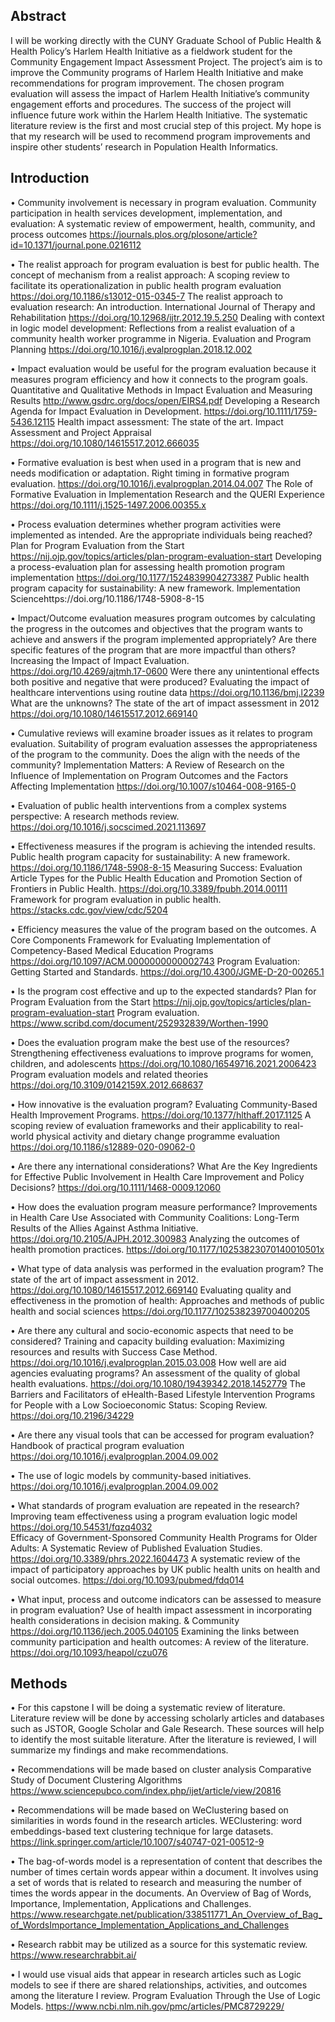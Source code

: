 ## Abstract

I will be working directly with the CUNY Graduate School of Public Health & Health Policy’s Harlem Health Initiative as a fieldwork student for the Community Engagement Impact Assessment Project. The project’s aim is to improve the Community programs of Harlem Health Initiative and make recommendations for program improvement. The chosen program evaluation will assess the impact of Harlem Health Initiative’s community engagement efforts and procedures. The success of the project will influence future work within the Harlem Health Initiative. The systematic literature review is the first and most crucial step of this project. My hope is that my research will be used to recommend program improvements and inspire other students’ research in Population Health Informatics. 

## Introduction

•	Community involvement is necessary in program evaluation. Community participation in health services development, implementation, and evaluation: A systematic review of empowerment, health, community, and process outcomes 
https://journals.plos.org/plosone/article?id=10.1371/journal.pone.0216112

•	The realist approach for program evaluation is best for public health. The concept of mechanism from a realist approach: A scoping review to facilitate its operationalization in public health program evaluation https://doi.org/10.1186/s13012-015-0345-7   The realist approach to evaluation research: An introduction. International Journal of Therapy and Rehabilitation  https://doi.org/10.12968/ijtr.2012.19.5.250  Dealing with context in logic model development: Reflections from a realist evaluation of a community health worker programme in Nigeria. Evaluation and Program Planning  https://doi.org/10.1016/j.evalprogplan.2018.12.002

•	Impact evaluation would be useful for the program evaluation because it measures program efficiency and how it connects to the program goals. Quantitative and Qualitative Methods in Impact Evaluation and Measuring Results  http://www.gsdrc.org/docs/open/EIRS4.pdf   Developing a Research Agenda for Impact Evaluation in Development. https://doi.org/10.1111/1759-5436.12115  Health impact assessment: The state of the art. Impact Assessment and Project Appraisal https://doi.org/10.1080/14615517.2012.666035


•	Formative evaluation is best when used in a program that is new and needs modification or adaptation. Right timing in formative program evaluation. https://doi.org/10.1016/j.evalprogplan.2014.04.007  The Role of Formative Evaluation in Implementation Research and the QUERI Experience https://doi.org/10.1111/j.1525-1497.2006.00355.x

•	Process evaluation determines whether program activities were implemented as intended. Are the appropriate individuals being reached? Plan for Program Evaluation from the Start  https://nij.ojp.gov/topics/articles/plan-program-evaluation-start   Developing a process-evaluation plan for assessing health promotion program implementation https://doi.org/10.1177/1524839904273387   Public health program capacity for sustainability: A new framework. Implementation Sciencehttps://doi.org/10.1186/1748-5908-8-15

•	Impact/Outcome evaluation measures program outcomes by calculating the progress in the outcomes and objectives that the program wants to achieve and answers if the program implemented appropriately? Are there specific features of the program that are more impactful than others? Increasing the Impact of Impact Evaluation. https://doi.org/10.4269/ajtmh.17-0600    Were there any unintentional effects both positive and negative that were produced? Evaluating the impact of healthcare interventions using routine data https://doi.org/10.1136/bmj.l2239   What are the unknowns? The state of the art of impact assessment in 2012 https://doi.org/10.1080/14615517.2012.669140


•	Cumulative reviews will examine broader issues as it relates to program evaluation. Suitability of program evaluation assesses the appropriateness of the program to the community. Does the align with the needs of the community? Implementation Matters: A Review of Research on the Influence of Implementation on Program Outcomes and the Factors Affecting Implementation https://doi.org/10.1007/s10464-008-9165-0

•	Evaluation of public health interventions from a complex systems perspective: A research methods review. https://doi.org/10.1016/j.socscimed.2021.113697

•	Effectiveness measures if the program is achieving the intended results. Public health program capacity for sustainability: A new framework. https://doi.org/10.1186/1748-5908-8-15   Measuring Success: Evaluation Article Types for the Public Health Education and Promotion Section of Frontiers in Public Health. https://doi.org/10.3389/fpubh.2014.00111  Framework for program evaluation in public health. https://stacks.cdc.gov/view/cdc/5204 


•	Efficiency measures the value of the program based on the outcomes. A Core Components Framework for Evaluating Implementation of Competency-Based Medical Education Programs https://doi.org/10.1097/ACM.0000000000002743
 Program Evaluation: Getting Started and Standards. https://doi.org/10.4300/JGME-D-20-00265.1

•	Is the program cost effective and up to the expected standards? Plan for Program Evaluation from the Start https://nij.ojp.gov/topics/articles/plan-program-evaluation-start   Program evaluation. https://www.scribd.com/document/252932839/Worthen-1990

•	Does the evaluation program make the best use of the resources? Strengthening effectiveness evaluations to improve programs for women, children, and adolescents https://doi.org/10.1080/16549716.2021.2006423  Program evaluation models and related theories https://doi.org/10.3109/0142159X.2012.668637

•	How innovative is the evaluation program? Evaluating Community-Based Health Improvement Programs. https://doi.org/10.1377/hlthaff.2017.1125    A scoping review of evaluation frameworks and their applicability to real-world physical activity and dietary change programme evaluation  https://doi.org/10.1186/s12889-020-09062-0


•	Are there any international considerations? What Are the Key Ingredients for Effective Public Involvement in Health Care Improvement and Policy Decisions? https://doi.org/10.1111/1468-0009.12060

•	How does the evaluation program measure performance? Improvements in Health Care Use Associated with Community Coalitions: Long-Term Results of the Allies Against Asthma Initiative. https://doi.org/10.2105/AJPH.2012.300983 Analyzing the outcomes of health promotion practices. https://doi.org/10.1177/10253823070140010501x

•	What type of data analysis was performed in the evaluation program? The state of the art of impact assessment in 2012. https://doi.org/10.1080/14615517.2012.669140   Evaluating quality and effectiveness in the promotion of health: Approaches and methods of public health and social sciences https://doi.org/10.1177/102538239700400205


•	Are there any cultural and socio-economic aspects that need to be considered? Training and capacity building evaluation: Maximizing resources and results with Success Case Method. https://doi.org/10.1016/j.evalprogplan.2015.03.008  How well are aid agencies evaluating programs? An assessment of the quality of global health evaluations. https://doi.org/10.1080/19439342.2018.1452779   The Barriers and Facilitators of eHealth-Based Lifestyle Intervention Programs for People with a Low Socioeconomic Status: Scoping Review. https://doi.org/10.2196/34229

•	Are there any visual tools that can be accessed for program evaluation? Handbook of practical program evaluation  https://doi.org/10.1016/j.evalprogplan.2004.09.002 


•	The use of logic models by community-based initiatives. https://doi.org/10.1016/j.evalprogplan.2004.09.002

•	What standards of program evaluation are repeated in the research? Improving team effectiveness using a program evaluation logic model https://doi.org/10.54531/fqzq4032    
 Efficacy of Government-Sponsored Community Health Programs for Older Adults: A Systematic Review of Published Evaluation Studies. https://doi.org/10.3389/phrs.2022.1604473    A systematic review of the impact of participatory approaches by UK public health units on health and social outcomes. https://doi.org/10.1093/pubmed/fdq014   

•	What input, process and outcome indicators can be assessed to measure in program evaluation? Use of health impact assessment in incorporating health considerations in decision making. & Community https://doi.org/10.1136/jech.2005.040105   Examining the links between community participation and health outcomes: A review of the literature. https://doi.org/10.1093/heapol/czu076  

## Methods

•	For this capstone I will be doing a systematic review of literature. Literature review will be done by accessing scholarly articles and databases such as JSTOR, Google Scholar and Gale Research. These sources will help to identify the most suitable literature. After the literature is reviewed, I will summarize my findings and make recommendations. 

•	Recommendations will be made based on cluster analysis Comparative Study of Document Clustering Algorithms https://www.sciencepubco.com/index.php/ijet/article/view/20816

•	Recommendations will be made based on WeClustering based on similarities in words found in the research articles. WEClustering: word embeddings-based text clustering technique for large datasets. https://link.springer.com/article/10.1007/s40747-021-00512-9


•	The bag-of-words model is a representation of content that describes the number of times certain words appear within a document. It involves using a set of words that is related to research and measuring the number of times the words appear in the documents. An Overview of Bag of Words, Importance, Implementation, Applications and Challenges. https://www.researchgate.net/publication/338511771_An_Overview_of_Bag_of_WordsImportance_Implementation_Applications_and_Challenges 

•	Research rabbit may be utilized as a source for this systematic review. https://www.researchrabbit.ai/


•	 I would use visual aids that appear in research articles such as Logic models to see if there are shared relationships, activities, and outcomes among the literature I review. Program Evaluation Through the Use of Logic Models. https://www.ncbi.nlm.nih.gov/pmc/articles/PMC8729229/
